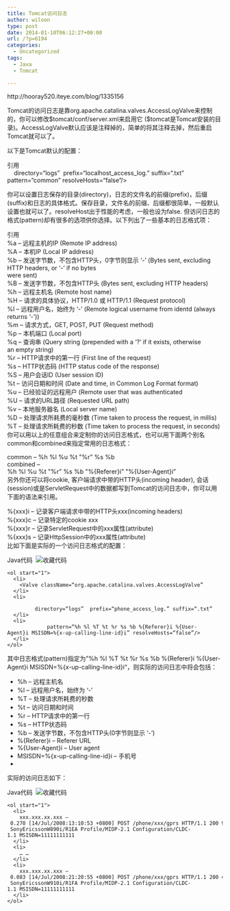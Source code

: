 ```yaml
---
title: Tomcat访问日志
author: wiloon
type: post
date: 2014-01-10T06:12:27+00:00
url: /?p=6194
categories:
  - Uncategorized
tags:
  - Java
  - Tomcat

---
```

<div>
  <p>
    http://hooray520.iteye.com/blog/1335156
  </p>
</div>

<div id="blog_content">
  Tomcat的访问日志是靠org.apache.catalina.valves.AccessLogValve来控制的，你可以修改$tomcat/conf/server.xml来启用它 ($tomcat是Tomcat安装的目录)。AccessLogValve默认应该是注释掉的，简单的将其注释去掉，然后重启Tomcat就可以了。</p> 
  
  <p>
    以下是Tomcat默认的配置：
  </p>
  
  <div>
    引用
  </div>
  
  <div>
        <Valve className=“org.apache.catalina.valves.AccessLogValve”<br /> directory=“logs”  prefix=“localhost_access_log.” suffix=“.txt”<br /> pattern=“common” resolveHosts=“false”/>
  </div>
  
  <p>
    你可以设置日志保存的目录(directory)，日志的文件名的前缀(prefix)，后缀(suffix)和日志的具体格式。保存目录，文件名的前缀、后缀都很简单，一般默认设置也就可以了。resolveHost出于性能的考虑，一般也设为false. 但访问日志的格式(pattern)却有很多的选项供你选择。以下列出了一些基本的日志格式项：
  </p>
  
  <div>
    引用
  </div>
  
  <div>
    %a – 远程主机的IP (Remote IP address)<br /> %A – 本机IP (Local IP address)<br /> %b – 发送字节数，不包含HTTP头，0字节则显示 ‘-’ (Bytes sent, excluding HTTP headers, or ‘-’ if no bytes<br /> were sent)<br /> %B – 发送字节数，不包含HTTP头 (Bytes sent, excluding HTTP headers)<br /> %h – 远程主机名 (Remote host name)<br /> %H – 请求的具体协议，HTTP/1.0 或 HTTP/1.1 (Request protocol)<br /> %l – 远程用户名，始终为 ‘-’ (Remote logical username from identd (always returns ‘-’))<br /> %m – 请求方式，GET, POST, PUT (Request method)<br /> %p – 本机端口 (Local port)<br /> %q – 查询串 (Query string (prepended with a ‘?’ if it exists, otherwise<br /> an empty string)<br /> %r – HTTP请求中的第一行 (First line of the request)<br /> %s – HTTP状态码 (HTTP status code of the response)<br /> %S – 用户会话ID (User session ID)<br /> %t – 访问日期和时间 (Date and time, in Common Log Format format)<br /> %u – 已经验证的远程用户 (Remote user that was authenticated<br /> %U – 请求的URL路径 (Requested URL path)<br /> %v – 本地服务器名 (Local server name)<br /> %D – 处理请求所耗费的毫秒数 (Time taken to process the request, in millis)<br /> %T – 处理请求所耗费的秒数 (Time taken to process the request, in seconds)<br /> 你可以用以上的任意组合来定制你的访问日志格式，也可以用下面两个别名common和combined来指定常用的日志格式：
  </div>
  
  <p>
    common – %h %l %u %t "%r&#8221; %s %b<br /> combined &#8211;<br /> %h %l %u %t "%r&#8221; %s %b "%{Referer}i&#8221; "%{User-Agent}i&#8221;<br /> 另外你还可以将cookie, 客户端请求中带的HTTP头(incoming header), 会话(session)或是ServletRequest中的数据都写到Tomcat的访问日志中，你可以用下面的语法来引用。
  </p>
  
  <p>
    %{xxx}i – 记录客户端请求中带的HTTP头xxx(incoming headers)<br /> %{xxx}c – 记录特定的cookie xxx<br /> %{xxx}r – 记录ServletRequest中的xxx属性(attribute)<br /> %{xxx}s – 记录HttpSession中的xxx属性(attribute)<br /> 比如下面是实际的一个访问日志格式的配置：
  </p>
  
  <div id="">
    <div>
      <div>
        Java代码  <a title="收藏这段代码"><img alt="收藏代码" src="http://hooray520.iteye.com/images/icon_star.png" /></a>
      </div>
    </div>
    
    <ol start="1">
      <li>
        <Valve className=“org.apache.catalina.valves.AccessLogValve”
      </li>
      <li>
                 directory=“logs”  prefix=“phone_access_log.” suffix=“.txt”
      </li>
      <li>
                 pattern=“%h %l %T %t %r %s %b %{Referer}i %{User-Agent}i MSISDN=%{x-up-calling-line-id}i” resolveHosts=“false”/>
      </li>
    </ol>
  </div>
  
  <p>
    其中日志格式(pattern)指定为”%h %l %T %t %r %s %b %{Referer}i %{User-Agent}i MSISDN=%{x-up-calling-line-id}i“，则实际的访问日志中将会包括：
  </p>
  
  <ul>
    <li>
      %h – 远程主机名
    </li>
    <li>
      %l &#8211; 远程用户名，始终为 ‘-’
    </li>
    <li>
      %T &#8211; 处理请求所耗费的秒数
    </li>
    <li>
      %t – 访问日期和时间
    </li>
    <li>
      %r – HTTP请求中的第一行
    </li>
    <li>
      %s – HTTP状态码
    </li>
    <li>
      %b – 发送字节数，不包含HTTP头(0字节则显示 ‘-’)
    </li>
    <li>
      %{Referer}i – Referer URL
    </li>
    <li>
      %{User-Agent}i – User agent
    </li>
    <li>
      MSISDN=%{x-up-calling-line-id}i – 手机号
    </li>
    <li>
    </li>
  </ul>
  
  <p>
    实际的访问日志如下：
  </p>
  
  <div id="">
    <div>
      <div>
        Java代码  <a title="收藏这段代码"><img alt="收藏代码" src="http://hooray520.iteye.com/images/icon_star.png" /></a>
      </div>
    </div>
    
    <ol start="1">
      <li>
        xxx.xxx.xx.xxx – 0.270 [14/Jul/2008:13:10:53 +0800] POST /phone/xxx/gprs HTTP/1.1 200 91812 – SonyEricssonW890i/R1EA Profile/MIDP-2.1 Configuration/CLDC-1.1 MSISDN=11111111111
      </li>
      <li>
        … …
      </li>
      <li>
        xxx.xxx.xx.xxx – 0.083 [14/Jul/2008:21:20:55 +0800] POST /phone/xxx/gprs HTTP/1.1 200 404 – SonyEricssonW910i/R1FA Profile/MIDP-2.1 Configuration/CLDC-1.1 MSISDN=11111111111
      </li>
    </ol>
  </div>
</div>